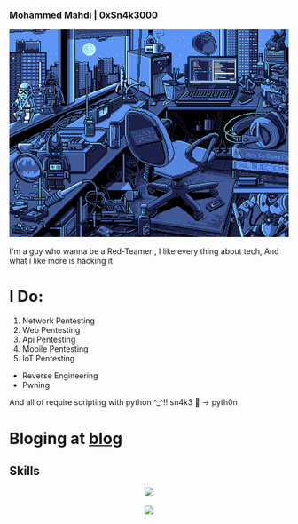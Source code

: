 ### Mohammed Mahdi | 0xSn4k3000
![](https://raw.githubusercontent.com/0xSn4k3000/0xSn4k3000/main/banner.png)

I'm a guy who wanna be a Red-Teamer , I like every thing about tech, And what i like more is hacking it 

# I Do:
1. Network Pentesting
2. Web Pentesting
3. Api Pentesting
4. Mobile Pentesting
5. IoT Pentesting
 - Reverse Engineering
 - Pwning

And all of require scripting with python ^_^!!
 sn4k3 🐍 -> pyth0n

# Bloging at <a href="https://0xsn4k3000.github.io">blog</a>

## Skills
<p align="center">
  <a href="https://skillicons.dev">
    <img src="https://skillicons.dev/icons?i=bash,c,py,js,java" />
  </a>
</p>
<p align="center">
  <a href="https://skillicons.dev">
    <img src="https://skillicons.dev/icons?i=linux,postman,vim" />
  </a>
</p>
